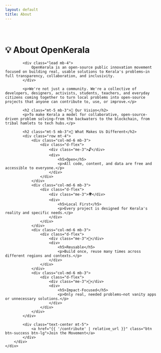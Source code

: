 ```yaml
---
layout: default
title: About
---
```


<div class="container py-5" style="margin-top: 76px;">
    <div class="row">
        <div class="col-lg-8 mx-auto">
            <h1 class="display-4 fw-bold text-center mb-5">💡 About OpenKerala</h1>
            
            <div class="lead mb-4">
                OpenKerala is an open-source public innovation movement focused on building real, usable solutions to Kerala's problems—in full transparency, collaboration, and inclusivity.
            </div>
            
            <p>We're not just a community. We're a collective of developers, designers, activists, students, teachers, and everyday citizens coming together to turn local problems into open-source projects that anyone can contribute to, use, or improve.</p>
            
            <h2 class="mt-5 mb-3">🚀 Our Vision</h2>
            <p>To make Kerala a model for collaborative, open-source-driven problem solving—from the backwaters to the blockchain, from tribal hamlets to tech hubs.</p>
            
            <h2 class="mt-5 mb-3">📍 What Makes Us Different</h2>
            <div class="row mt-4">
                <div class="col-md-6 mb-3">
                    <div class="d-flex">
                        <div class="me-3">🔓</div>
                        <div>
                            <h5>Open</h5>
                            <p>All code, content, and data are free and accessible to everyone.</p>
                        </div>
                    </div>
                </div>
                <div class="col-md-6 mb-3">
                    <div class="d-flex">
                        <div class="me-3">🌍</div>
                        <div>
                            <h5>Local First</h5>
                            <p>Every project is designed for Kerala's reality and specific needs.</p>
                        </div>
                    </div>
                </div>
                <div class="col-md-6 mb-3">
                    <div class="d-flex">
                        <div class="me-3">🔄</div>
                        <div>
                            <h5>Reusable</h5>
                            <p>Build once, reuse many times across different regions and contexts.</p>
                        </div>
                    </div>
                </div>
                <div class="col-md-6 mb-3">
                    <div class="d-flex">
                        <div class="me-3">🎯</div>
                        <div>
                            <h5>Impact-Focused</h5>
                            <p>Only real, needed problems—not vanity apps or unnecessary solutions.</p>
                        </div>
                    </div>
                </div>
            </div>
            
            <div class="text-center mt-5">
                <a href="{{ '/contribute' | relative_url }}" class="btn btn-success btn-lg">Join the Movement</a>
            </div>
        </div>
    </div>
</div>